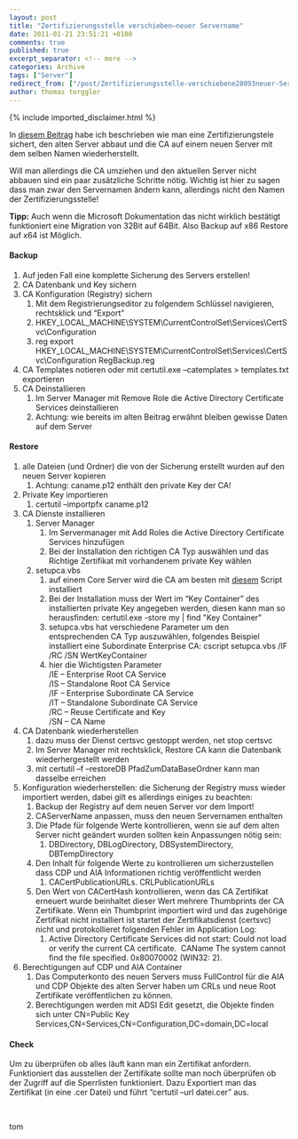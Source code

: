 ```yaml
---
layout: post
title: "Zertifizierungsstelle verschieben–neuer Servername"
date: 2011-01-21 23:51:21 +0100
comments: true
published: true
excerpt_separator: <!-- more -->
categories: Archive
tags: ["Server"]
redirect_from: ["/post/Zertifizierungsstelle-verschiebene28093neuer-Servername", "/post/zertifizierungsstelle-verschiebene28093neuer-servername"]
author: thomas torggler
---
```

<!-- more -->
{% include imported_disclaimer.html %}
<p>In <a href="/post/Zertifizierungsstelle-verschieben-(BackupRestore).aspx">diesem Beitrag</a> habe ich beschrieben wie man eine Zertifizierungstele sichert, den alten Server abbaut und die CA auf einem neuen Server mit dem selben Namen wiederherstellt. </p>  <p>Will man allerdings die CA umziehen und den aktuellen Server nicht abbauen sind ein paar zusätzliche Schritte nötig. Wichtig ist hier zu sagen dass man zwar den Servernamen ändern kann, allerdings nicht den Namen der Zertifizierungsstelle!</p>  <p><strong>Tipp:</strong> Auch wenn die Microsoft Dokumentation das nicht wirklich bestätigt funktioniert eine Migration von 32Bit auf 64Bit. Also Backup auf x86 Restore auf x64 ist Möglich.</p>  <h4>Backup</h4>  <ol>   <li>Auf jeden Fall eine komplette Sicherung des Servers erstellen! </li>    <li>CA Datenbank und Key sichern </li>    <li>CA Konfiguration (Registry) sichern      <ol>       <li>Mit dem Registrierungseditor zu folgendem Schlüssel navigieren, rechtsklick und “Export” </li>        <li>HKEY_LOCAL_MACHINE\SYSTEM\CurrentControlSet\Services\CertSvc\Configuration </li>        <li>reg export HKEY_LOCAL_MACHINE\SYSTEM\CurrentControlSet\Services\CertSvc\Configuration RegBackup.reg </li>     </ol>   </li>    <li>CA Templates notieren oder mit certutil.exe –catemplates &gt; templates.txt exportieren </li>    <li>CA Deinstallieren      <ol>       <li>Im Server Manager mit Remove Role die Active Directory Certificate Services deinstallieren </li>        <li>Achtung: wie bereits im alten Beitrag erwähnt bleiben gewisse Daten auf dem Server </li>     </ol>   </li> </ol>  <h4>Restore</h4>  <ol>   <li>alle Dateien (und Ordner) die von der Sicherung erstellt wurden auf den neuen Server kopieren      <ol>       <li>Achtung: caname.p12 enthält den private Key der CA! </li>     </ol>   </li>    <li>Private Key importieren      <ol>       <li>certutil –importpfx caname.p12 </li>     </ol>   </li>    <li>CA Dienste installieren      <ol>       <li>Server Manager          <ol>           <li>Im Servermanager mit Add Roles die Active Directory Certificate Services hinzufügen </li>            <li>Bei der Installation den richtigen CA Typ auswählen und das Richtige Zertifikat mit vorhandenem private Key wählen </li>         </ol>       </li>        <li>setupca.vbs          <ol>           <li>auf einem Core Server wird die CA am besten mit <a href="http://technet.microsoft.com/en-us/library/ee918754(WS.10).aspx">diesem</a> Script installiert </li>            <li>Bei der Installation muss der Wert im “Key Container” des installierten private Key angegeben werden, diesen kann man so herausfinden: certutil.exe -store my | find &quot;Key Container&quot; </li>            <li>setupca.vbs hat verschiedene Parameter um den entsprechenden CA Typ auszuwählen, folgendes Beispiel installiert eine Subordinate Enterprise CA: cscript setupca.vbs /IF /RC /SN WertKeyContainer </li>            <li>hier die Wichtigsten Parameter              <br />/IE – Enterprise Root CA Service               <br />/IS – Standalone Root CA Service               <br />/IF – Enterprise Subordinate CA Service               <br />/IT – Standalone Subordinate CA Service               <br />/RC – Reuse Certificate and Key               <br />/SN – CA Name </li>         </ol>       </li>     </ol>   </li>    <li>CA Datenbank wiederherstellen      <ol>       <li>dazu muss der Dienst certsvc gestoppt werden, net stop certsvc </li>        <li>Im Server Manager mit rechtsklick, Restore CA kann die Datenbank wiederhergestellt werden </li>        <li>mit certutil –f –restoreDB PfadZumDataBaseOrdner kann man dasselbe erreichen </li>     </ol>   </li>    <li>Konfiguration wiederherstellen: die Sicherung der Registry muss wieder importiert werden, dabei gilt es allerdings einiges zu beachten:      <ol>       <li>Backup der Registry auf dem neuen Server vor dem Import! </li>        <li>CAServerName anpassen, muss den neuen Servernamen enthalten </li>        <li>Die Pfade für folgende Werte kontrollieren, wenn sie auf dem alten Server nicht geändert wurden sollten kein Anpassungen nötig sein:          <ol>           <li>DBDirectory, DBLogDirectory, DBSystemDirectory, DBTempDirectory </li>         </ol>       </li>        <li>Den Inhalt für folgende Werte zu kontrollieren um sicherzustellen dass CDP und AIA Informationen richtig veröffentlicht werden          <ol>           <li>CACertPublicationURLs. CRLPublicationURLs </li>         </ol>       </li>        <li>Den Wert von CACertHash kontrollieren, wenn das CA Zertifikat erneuert wurde beinhaltet dieser Wert mehrere Thumbprints der CA Zertifikate. Wenn ein Thumbprint importiert wird und das zugehörige Zertifikat nicht installiert ist startet der Zertifikatsdienst (certsvc) nicht und protokollieret folgenden Fehler im Application Log:          <ol>           <li>Active Directory Certificate Services did not start: Could not load or verify the current CA certificate.&#160; CAName The system cannot find the file specified. 0x80070002 (WIN32: 2). </li>         </ol>       </li>     </ol>   </li>    <li>Berechtigungen auf CDP und AIA Container      <ol>       <li>Das Computerkonto des neuen Servers muss FullControl für die AIA und CDP Objekte des alten Server haben um CRLs und neue Root Zertifikate veröffentlichen zu können. </li>        <li>Berechtigungen werden mit ADSI Edit gesetzt, die Objekte finden sich unter CN=Public Key Services,CN=Services,CN=Configuration,DC=domain,DC=local </li>     </ol>   </li> </ol>  <h4>Check</h4>  <p>Um zu überprüfen ob alles läuft kann man ein Zertifikat anfordern. Funktioniert das ausstellen der Zertifikate sollte man noch überprüfen ob der Zugriff auf die Sperrlisten funktioniert. Dazu Exportiert man das Zertifikat (in eine .cer Datei) und führt “certutil –url datei.cer” aus.</p>  <p>&#160;</p>  <p>tom</p>
